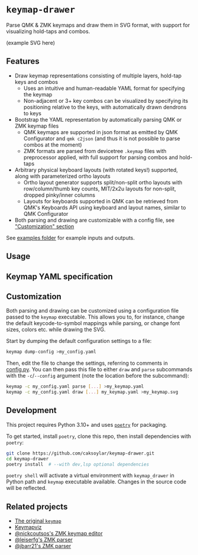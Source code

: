 # `keymap-drawer`

Parse QMK & ZMK keymaps and draw them in SVG format, with support for visualizing hold-taps and combos.

(example SVG here)

## Features

- Draw keymap representations consisting of multiple layers, hold-tap keys and combos
  - Uses an intuitive and human-readable YAML format for specifying the keymap
  - Non-adjacent or 3+ key combos can be visualized by specifying its positioning relative to the keys, with automatically drawn dendrons to keys
- Bootstrap the YAML representation by automatically parsing QMK or ZMK keymap files
  - QMK keymaps are supported in json format as emitted by QMK Configurator and `qmk c2json` (and thus it is not possible to parse combos at the moment)
  - ZMK formats are parsed from devicetree `.keymap` files with preprocessor applied, with full support for parsing combos and hold-taps
- Arbitrary physical keyboard layouts (with rotated keys!) supported, along with parameterized ortho layouts
  - Ortho layout generator supports split/non-split ortho layouts with row/column/thumb key counts, MIT/2x2u layouts for non-split, dropped pinky/inner columns
  - Layouts for keyboards supported in QMK can be retrieved from QMK's Keyboards API using keyboard and layout names, similar to QMK Configurator
- Both parsing and drawing are customizable with a config file, see ["Customization" section](#customization)

See [examples folder](examples/) for example inputs and outputs.

## Usage

## Keymap YAML specification

## Customization

Both parsing and drawing can be customized using a configuration file passed to the `keymap` executable.
This allows you to, for instance, change the default keycode-to-symbol mappings while parsing, or change font sizes, colors etc. while drawing the SVG.

Start by dumping the default configuration settings to a file:

```sh
keymap dump-config >my_config.yaml
```

Then, edit the file to change the settings, referring to comments in [config.py](keymap_drawer/config.py).
You can then pass this file to either `draw` and `parse` subcommands with the `-c`/`--config` argument (note the location before the subcommand):

```sh
keymap -c my_config.yaml parse [...] >my_keymap.yaml
keymap -c my_config.yaml draw [...] my_keymap.yaml >my_keymap.svg
```

## Development

This project requires Python 3.10+ and uses [`poetry`](https://python-poetry.org/) for packaging.

To get started, install `poetry`, clone this repo, then install dependencies with `poetry`:

```sh
git clone https://github.com/caksoylar/keymap-drawer.git
cd keymap-drawer
poetry install  # --with dev,lsp optional dependencies
```

`poetry shell` will activate a virtual environment with `keymap_drawer` in Python path and `keymap` executable available.
Changes in the source code will be reflected.

## Related projects

- [The original `keymap`](https://github.com/callum-oakley/keymap/)
- [Keymapviz](https://github.com/yskoht/keymapviz)
- [@nickcoutsos's ZMK keymap editor](https://github.com/nickcoutsos/keymap-editor)
- [@leiserfg's ZMK parser](https://github.com/leiserfg/zmk-config/tree/master/parser)
- [@jbarr21's ZMK parser](https://github.com/jbarr21/zmk-config/tree/main/parser)
